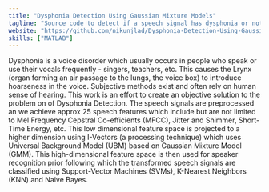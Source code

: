 ```yaml
---
title: "Dysphonia Detection Using Gaussian Mixture Models"
tagline: "Source code to detect if a speech signal has dysphonia or not"
website: "https://github.com/nikunjlad/Dysphonia-Detection-Using-Gaussian-Mixture-Models"
skills: ["MATLAB"]
---
```


Dysphonia is a voice disorder which usually occurs in people who speak or use their vocals frequently - singers, teachers,
etc. This causes the Lrynx (organ forming an air passage to the lungs, the voice box) to introduce hoarseness in the voice.
Subjective methods exist and often rely on human sense of hearing. This work is an effort to create an objective solution 
to the problem on of Dysphonia Detection. The speech signals are preprocessed an we achieve approx 25 speech features which
include but are not limited to Mel Frequency Cepstral Co-efficients (MFCC), Jitter and Shimmer, Short-Time Energy, etc. 
This low dimensional feature space is projected to a higher dimension using I-Vectors (a processing technique) which uses 
Universal Background Model (UBM) based on Gaussian Mixture Model (GMM). This high-dimensional feature space is then used
for speaker recognition prior following which the transformed speech signals are classified using Support-Vector Machines
(SVMs), K-Nearest Neighbors (KNN) and Naive Bayes.